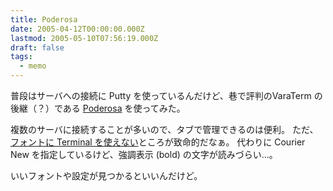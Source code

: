 ```yaml
---
title: Poderosa
date: 2005-04-12T00:00:00.000Z
lastmod: 2005-05-10T07:56:19.000Z
draft: false
tags:
  - memo
---
```


普段はサーバへの接続に Putty を使っているんだけど、巷で評判のVaraTerm の後継（？）である [Poderosa](http://ja.poderosa.org/) を使ってみた。

複数のサーバに接続することが多いので、タブで管理できるのは便利。 ただ、[フォントに Terminal を使えない](http://www.routrek.co.jp/product/varaterm/faq.html)ところが致命的だなぁ。 代わりに Courier New を指定しているけど、強調表示 (bold) の文字が読みづらい…。

いいフォントや設定が見つかるといいんだけど。
